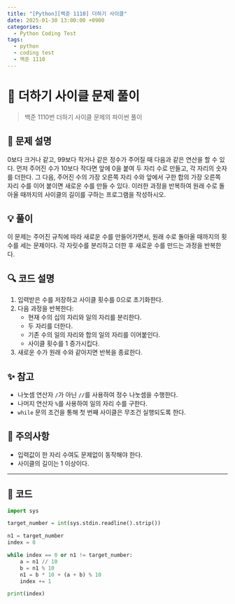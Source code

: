 ```yaml
---
title: "[Python][백준 1110] 더하기 사이클"
date: 2025-01-30 13:00:00 +0900
categories:
  - Python Coding Test
tags:
  - python
  - coding test
  - 백준 1110
---
```


# 🔄 더하기 사이클 문제 풀이

> 백준 1110번 더하기 사이클 문제의 파이썬 풀이

## 📝 문제 설명

0보다 크거나 같고, 99보다 작거나 같은 정수가 주어질 때 다음과 같은 연산을 할 수 있다. 먼저 주어진 수가 10보다 작다면 앞에 0을 붙여 두 자리 수로 만들고, 각 자리의 숫자를 더한다. 그 다음, 주어진 수의 가장 오른쪽 자리 수와 앞에서 구한 합의 가장 오른쪽 자리 수를 이어 붙이면 새로운 수를 만들 수 있다. 이러한 과정을 반복하여 원래 수로 돌아올 때까지의 사이클의 길이를 구하는 프로그램을 작성하시오.

## 💡 풀이

이 문제는 주어진 규칙에 따라 새로운 수를 만들어가면서, 원래 수로 돌아올 때까지의 횟수를 세는 문제이다. 각 자릿수를 분리하고 더한 후 새로운 수를 만드는 과정을 반복한다.

## 🔍 코드 설명

1. 입력받은 수를 저장하고 사이클 횟수를 0으로 초기화한다.
2. 다음 과정을 반복한다:
   - 현재 수의 십의 자리와 일의 자리를 분리한다.
   - 두 자리를 더한다.
   - 기존 수의 일의 자리와 합의 일의 자리를 이어붙인다.
   - 사이클 횟수를 1 증가시킵다.
3. 새로운 수가 원래 수와 같아지면 반복을 종료한다.

## ✨ 참고

- 나눗셈 연산자 `/`가 아닌 `//`를 사용하여 정수 나눗셈을 수행한다.
- 나머지 연산자 `%`를 사용하여 일의 자리 수를 구한다.
- `while` 문의 조건을 통해 첫 번째 사이클은 무조건 실행되도록 한다.

## 🎯 주의사항

- 입력값이 한 자리 수여도 문제없이 동작해야 한다.
- 사이클의 길이는 1 이상이다.

---

## 📝 코드

```python
import sys

target_number = int(sys.stdin.readline().strip())

n1 = target_number
index = 0

while index == 0 or n1 != target_number:
    a = n1 // 10
    b = n1 % 10
    n1 = b * 10 + (a + b) % 10
    index += 1

print(index)
``` 